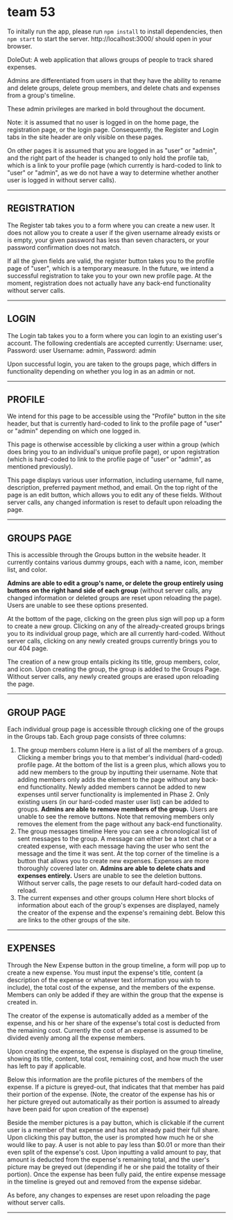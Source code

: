 # team 53
To initally run the app, please run `npm install` to install dependencies, then `npm start` to start the server.
http://localhost:3000/ should open in your browser.

DoleOut: A web application that allows groups of people to track shared expenses.

Admins are differentiated from users in that they have the ability to rename and delete groups, delete group members, and delete chats and expenses from a group's timeline.

These admin privileges are marked in bold throughout the document.

Note: it is assumed that no user is logged in on the home page, the registration page, or the login page.
Consequently, the Register and Login tabs in the site header are only visible on these pages.

On other pages it is assumed that you are logged in as "user" or "admin", and the right part of the header is changed to only hold the profile tab, which is a link to your profile page (which currently is hard-coded to link to "user" or "admin", as we do not have a way to determine whether another user is logged in without server calls).

_____________________

## REGISTRATION 

The Register tab takes you to a form where you can create a new user.
It does not allow you to create a user if the given username already exists or is empty, your given password has less than seven characters, or your password confirmation does not match.

If all the given fields are valid, the register button takes you to the profile page of "user", which is a temporary measure.
In the future, we intend a successful registration to take you to your own new profile page.
At the moment, registration does not actually have any back-end functionality without server calls.
_____________________

## LOGIN

The Login tab takes you to a form where you can login to an existing user's account.
The following credentials are accepted currently:
    Username: user, Password: user
    Username: admin, Password: admin

Upon successful login, you are taken to the groups page, which differs in functionality depending on whether you log in as an admin or not.
_____________________

## PROFILE 

We intend for this page to  be accessible using the "Profile" button in the site header, but that is currently hard-coded to link to the profile page of "user" or "admin" depending on which one logged in.

This page is otherwise accessible by clicking a user within a group (which does bring you to an individual's unique profile page), or upon registration (which is hard-coded to link to the profile page of "user" or "admin", as mentioned previously).

This page displays various user information, including username, full name, description, preferred payment method, and email.
On the top right of the page is an edit button, which allows you to edit any of these fields.
Without server calls, any changed information is reset to default upon reloading the page.
_____________________

## GROUPS PAGE

This is accessible through the Groups button in the website header.
It currently contains various dummy groups, each with a name, icon, member list, and color.

**Admins are able to edit a group's name, or delete the group entirely using buttons on the right hand side of each group** (without server calls, any changed information or deleted groups are reset upon reloading the page). Users are unable to see these options presented.

At the bottom of the page, clicking on the green plus sign will pop up a form to create a new group.
Clicking on any of the already-created groups brings you to its individual group page, which are all currently hard-coded.
Without server calls, clicking on any newly created groups currently brings you to our 404 page.

The creation of a new group entails picking its title, group members, color, and icon.
Upon creating the group, the group is added to the Groups Page.
Without server calls, any newly created groups are erased upon reloading the page.
_____________________

## GROUP PAGE

Each individual group page is accessible through clicking one of the groups in the Groups tab.
Each group page consists of three columns:
1. The group members column
    Here is a list of all the members of a group.
    Clicking a member brings you to that member's individual (hard-coded) profile page.
    At the bottom of the list is a green plus, which allows you to add new members to the group by inputting their username.
    Note that adding members only adds the element to the page without any back-end functionality.
    Newly added members cannot be added to new expenses until server functionality is implemented in Phase 2.
    Only existing users (in our hard-coded master user list) can be added to groups.
    **Admins are able to remove members of the group.** Users are unable to see the remove buttons.
    Note that removing members only removes the element from the page without any back-end functionality.
2. The group messages timeline
    Here you can see a chronological list of sent messages to the group.
    A message can either be a text chat or a created expense, with each message having the user who sent the message and the time it was sent.
    At the top corner of the timeline is a button that allows you to create new expenses.
    Expenses are more thoroughly covered later on.
    **Admins are able to delete chats and expenses entirely.** Users are unable to see the deletion buttons.
    Without server calls, the page resets to our default hard-coded data on reload.
3. The current expenses and other groups column
    Here short blocks of information about each of the group's expenses are displayed, namely the creator of the expense and the expense's remaining debt.
    Below this are links to the other groups of the site.

_____________________

## EXPENSES

Through the New Expense button in the group timeline, a form will pop up to create a new expense.
You must input the expense's title, content (a description of the expense or whatever text information you wish to include), the total cost of the expense, and the members of the expense.
Members can only be added if they are within the group that the expense is created in.

The creator of the expense is automatically added as a member of the expense, and his or her share of the expense's total cost is deducted from the remaining cost.
Currently the cost of an expense is assumed to be divided evenly among all the expense members.

Upon creating the expense, the expense is displayed on the group timeline, showing its title, content, total cost, remaining cost, and how much the user has left to pay if applicable.

Below this information are the profile pictures of the members of the expense.
If a picture is greyed-out, that indicates that that member has paid their portion of the expense.
(Note, the creator of the expense has his or her picture greyed out automatically as their portion is assumed to already have been paid for upon creation of the expense)

Beside the member pictures is a pay button, which is clickable if the current user is a member of that expense and has not already paid their full share.
Upon clicking this pay button, the user is prompted how much he or she would like to pay. A user is not able to pay less than $0.01 or more than their even split of the expense's cost.
Upon inputting a valid amount to pay, that amount is deducted from the expense's remaining total, and the user's picture may be greyed out (depending if he or she paid the totality of their portion). 
Once the expense has been fully paid, the entire expense message in the timeline is greyed out and removed from the expense sidebar.

As before, any changes to expenses are reset upon reloading the page without server calls.

_____________________
